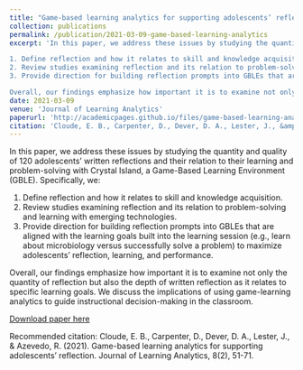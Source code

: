 ```yaml
---
title: "Game-based learning analytics for supporting adolescents’ reflection."
collection: publications
permalink: /publication/2021-03-09-game-based-learning-analytics
excerpt: 'In this paper, we address these issues by studying the quantity and quality of 120 adolescents’ written reflections and their relation to their learning and problem-solving with Crystal Island, a Game-Based Learning Environment (GBLE). Specifically, we:

1. Define reflection and how it relates to skill and knowledge acquisition.
2. Review studies examining reflection and its relation to problem-solving and learning with emerging technologies.
3. Provide direction for building reflection prompts into GBLEs that are aligned with the learning goals built into the learning session (e.g., learn about microbiology versus successfully solve a problem) to maximize adolescents’ reflection, learning, and performance.

Overall, our findings emphasize how important it is to examine not only the quantity of reflection but also the depth of written reflection as it relates to specific learning goals. We discuss the implications of using game-learning analytics to guide instructional decision-making in the classroom.'
date: 2021-03-09
venue: 'Journal of Learning Analytics'
paperurl: 'http://academicpages.github.io/files/game-based-learning-analytics.pdf'
citation: 'Cloude, E. B., Carpenter, D., Dever, D. A., Lester, J., &amp; Azevedo, R. (2021). Game-based learning analytics for supporting adolescents’ reflection. Journal of Learning Analytics, 8(2), 51-71.'
---
```

In this paper, we address these issues by studying the quantity and quality of 120 adolescents’ written reflections and their relation to their learning and problem-solving with Crystal Island, a Game-Based Learning Environment (GBLE). Specifically, we:

1. Define reflection and how it relates to skill and knowledge acquisition.
2. Review studies examining reflection and its relation to problem-solving and learning with emerging technologies.
3. Provide direction for building reflection prompts into GBLEs that are aligned with the learning goals built into the learning session (e.g., learn about microbiology versus successfully solve a problem) to maximize adolescents’ reflection, learning, and performance.

Overall, our findings emphasize how important it is to examine not only the quantity of reflection but also the depth of written reflection as it relates to specific learning goals. We discuss the implications of using game-learning analytics to guide instructional decision-making in the classroom.

[Download paper here](http://academicpages.github.io/files/game-based-learning-analytics.pdf)

Recommended citation: Cloude, E. B., Carpenter, D., Dever, D. A., Lester, J., & Azevedo, R. (2021). Game-based learning analytics for supporting adolescents’ reflection. Journal of Learning Analytics, 8(2), 51-71.